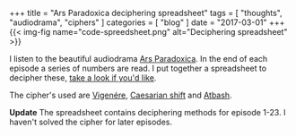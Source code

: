 +++
title = "Ars Paradoxica deciphering spreadsheet"
tags = [ "thoughts", "audiodrama", "ciphers" ]
categories = [ "blog" ]
date = "2017-03-01"
+++
{{< img-fig name="code-spreedsheet.png" alt="Deciphering spreadsheet" >}}

I listen to the beautiful audiodrama [Ars Paradoxica](https://arsparadoxica.com/). In the end of each episode a series of numbers are read. I put together a spreadsheet to decipher these, [take a look if you'd like](https://docs.google.com/spreadsheets/d/1g2tXvxwR4-Oumgf3H3ucRDdE90pUqfZpS65uwsC1dpw/edit?usp=sharing).

The cipher's used are [Vigenére](http://rumkin.com/tools/cipher/vigenere.php), [Caesarian shift](http://rumkin.com/tools/cipher/caesar.php) and [Atbash](http://rumkin.com/tools/cipher/atbash.php).

**Update**
The spreadsheet contains deciphering methods for episode 1-23. I haven't solved the cipher for later episodes.
